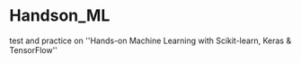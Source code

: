 # Handson_ML
test and practice on ''Hands-on Machine Learning with Scikit-learn, Keras &amp; TensorFlow''
